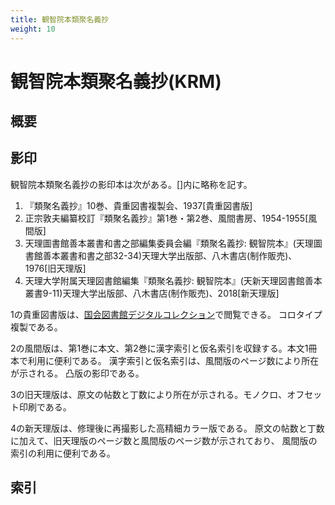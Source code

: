 ```yaml
---
title: 観智院本類聚名義抄
weight: 10
---
```

# 観智院本類聚名義抄(KRM)

## 概要

## 影印

観智院本類聚名義抄の影印本は次がある。[]内に略称を記す。

1. 『類聚名義抄』10巻、貴重図書複製会、1937[貴重図書版]
2. 正宗敦夫編纂校訂『類聚名義抄』第1巻・第2巻、風間書房、1954-1955[風間版]
3. 天理圖書館善本叢書和書之部編集委員会編『類聚名義抄: 観智院本』(天理圖書館善本叢書和書之部32-34)天理大学出版部、八木書店(制作販売)、1976[旧天理版]
3. 天理大学附属天理図書館編集『類聚名義抄: 観智院本』(天新天理図書館善本叢書9-11)天理大学出版部、八木書店(制作販売)、2018[新天理版]

1の貴重図書版は、[国会図書館デジタルコレクション](https://dl.ndl.go.jp/info:ndljp/pid/2609857?tocOpened=1)で閲覧できる。
コロタイプ複製である。

2の風間版は、第1巻に本文、第2巻に漢字索引と仮名索引を収録する。本文1冊本で利用に便利である。
漢字索引と仮名索引は、風間版のページ数により所在が示される。
凸版の影印である。

3の旧天理版は、原文の帖数と丁数により所在が示される。モノクロ、オフセット印刷である。

4の新天理版は、修理後に再撮影した高精細カラー版である。
原文の帖数と丁数に加えて、旧天理版のページ数と風間版のページ数が示されており、
風間版の索引の利用に便利である。


## 索引


